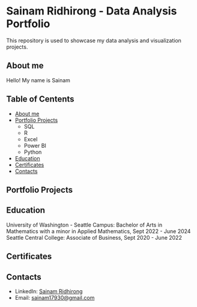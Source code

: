 # Sainam Ridhirong - Data Analysis Portfolio
This repository is used to showcase my data analysis and visualization projects.

## About me
Hello! My name is Sainam

## Table of Centents 
- [About me](https://github.com/SainamR/DataAnalysisPortfolio/blob/main/README.md#about-me)
- [Portfolio Projects](https://github.com/SainamR/DataAnalysisPortfolio/blob/main/README.md#portfolio-projects)
  - SQL
  - R
  - Excel
  - Power BI
  - Python
- [Education](https://github.com/SainamR/DataAnalysisPortfolio/blob/main/README.md#education)
- [Certificates](https://github.com/SainamR/DataAnalysisPortfolio/blob/main/README.md#certificates)
- [Contacts](https://github.com/SainamR/DataAnalysisPortfolio/blob/main/README.md#contacts)

## Portfolio Projects

## Education
University of Washington - Seattle Campus: Bachelor of Arts in Mathematics with a minor in Applied Mathematics, Sept 2022 - June 2024
Seattle Central College: Associate of Business, Sept 2020 - June 2022

## Certificates

## Contacts
- LinkedIn: [Sainam Ridhirong](https://www.linkedin.com/in/sainamridhirong/)
- Email: sainam17930@gmail.com
